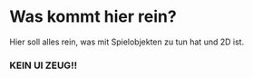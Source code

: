 # Was kommt hier rein?


Hier soll alles rein, was mit Spielobjekten zu tun hat und 2D ist.
### KEIN UI ZEUG!!